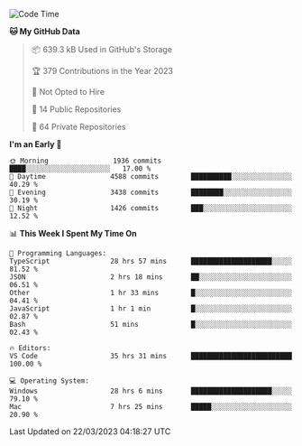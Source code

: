 <!--START_SECTION:waka-->
![Code Time](http://img.shields.io/badge/Code%20Time-3%2C817%20hrs%2033%20mins-blue)

**🐱 My GitHub Data** 

> 📦 639.3 kB Used in GitHub's Storage 
 > 
> 🏆 379 Contributions in the Year 2023
 > 
> 🚫 Not Opted to Hire
 > 
> 📜 14 Public Repositories 
 > 
> 🔑 64 Private Repositories 
 > 
**I'm an Early 🐤** 

```text
🌞 Morning                1936 commits        ████░░░░░░░░░░░░░░░░░░░░░   17.00 % 
🌆 Daytime                4588 commits        ██████████░░░░░░░░░░░░░░░   40.29 % 
🌃 Evening                3438 commits        ████████░░░░░░░░░░░░░░░░░   30.19 % 
🌙 Night                  1426 commits        ███░░░░░░░░░░░░░░░░░░░░░░   12.52 % 
```


📊 **This Week I Spent My Time On** 

```text
💬 Programming Languages: 
TypeScript               28 hrs 57 mins      ████████████████████░░░░░   81.52 % 
JSON                     2 hrs 18 mins       ██░░░░░░░░░░░░░░░░░░░░░░░   06.51 % 
Other                    1 hr 33 mins        █░░░░░░░░░░░░░░░░░░░░░░░░   04.41 % 
JavaScript               1 hr 1 min          █░░░░░░░░░░░░░░░░░░░░░░░░   02.87 % 
Bash                     51 mins             █░░░░░░░░░░░░░░░░░░░░░░░░   02.43 % 

🔥 Editors: 
VS Code                  35 hrs 31 mins      █████████████████████████   100.00 % 

💻 Operating System: 
Windows                  28 hrs 6 mins       ████████████████████░░░░░   79.10 % 
Mac                      7 hrs 25 mins       █████░░░░░░░░░░░░░░░░░░░░   20.90 % 
```


 Last Updated on 22/03/2023 04:18:27 UTC
<!--END_SECTION:waka-->

